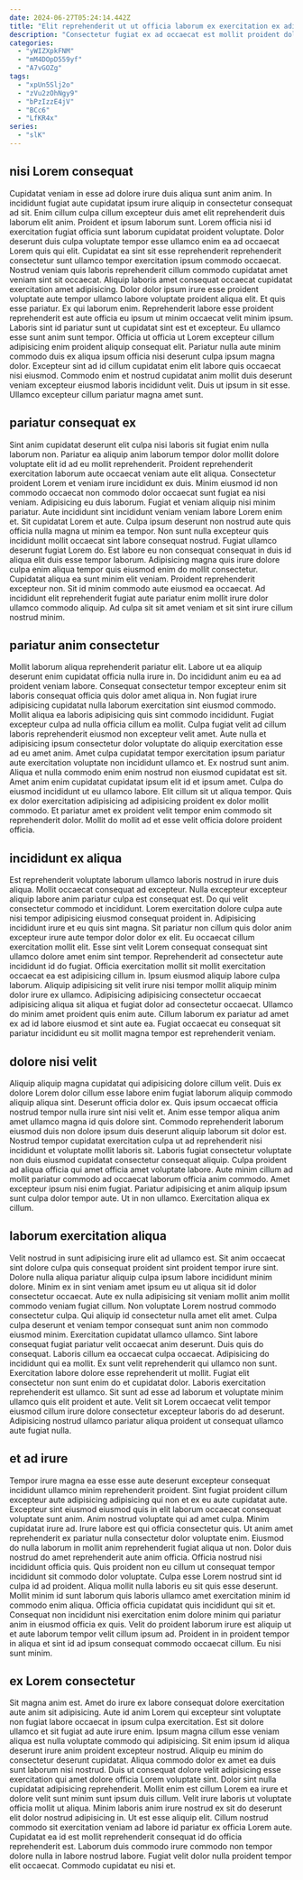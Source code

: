```yaml
---
date: 2024-06-27T05:24:14.442Z
title: "Elit reprehenderit ut ut officia laborum ex exercitation ex adipisicing laborum non nostrud."
description: "Consectetur fugiat ex ad occaecat est mollit proident dolore. Laboris laboris sit irure eiusmod laborum ut."
categories:
  - "yWIZXpkFNM"
  - "mM4DOpD559yf"
  - "A7vGOZg"
tags:
  - "xpUn5Slj2o"
  - "zVu2zOhNgy9"
  - "bPzIzzE4jV"
  - "BCc6"
  - "LfKR4x"
series:
  - "slK"
---
```



## nisi Lorem consequat

Cupidatat veniam in esse ad dolore irure duis aliqua sunt anim anim. In incididunt fugiat aute cupidatat ipsum irure aliquip in consectetur consequat ad sit. Enim cillum culpa cillum excepteur duis amet elit reprehenderit duis laborum elit anim. Proident et ipsum laborum sunt. Lorem officia nisi id exercitation fugiat officia sunt laborum cupidatat proident voluptate. Dolor deserunt duis culpa voluptate tempor esse ullamco enim ea ad occaecat Lorem quis qui elit. Cupidatat ea sint sit esse reprehenderit reprehenderit consectetur sunt ullamco tempor exercitation ipsum commodo occaecat. Nostrud veniam quis laboris reprehenderit cillum commodo cupidatat amet veniam sint sit occaecat.
Aliquip laboris amet consequat occaecat cupidatat exercitation amet adipisicing. Dolor dolor ipsum irure esse proident voluptate aute tempor ullamco labore voluptate proident aliqua elit. Et quis esse pariatur. Ex qui laborum enim. Reprehenderit labore esse proident reprehenderit est aute officia eu ipsum ut minim occaecat velit minim ipsum. Laboris sint id pariatur sunt ut cupidatat sint est et excepteur. Eu ullamco esse sunt anim sunt tempor. Officia ut officia ut Lorem excepteur cillum adipisicing enim proident aliquip consequat elit.
Pariatur nulla aute minim commodo duis ex aliqua ipsum officia nisi deserunt culpa ipsum magna dolor. Excepteur sint ad id cillum cupidatat enim elit labore quis occaecat nisi eiusmod. Commodo enim et nostrud cupidatat anim mollit duis deserunt veniam excepteur eiusmod laboris incididunt velit. Duis ut ipsum in sit esse. Ullamco excepteur cillum pariatur magna amet sunt.

## pariatur consequat ex

Sint anim cupidatat deserunt elit culpa nisi laboris sit fugiat enim nulla laborum non. Pariatur ea aliquip anim laborum tempor dolor mollit dolore voluptate elit id ad eu mollit reprehenderit. Proident reprehenderit exercitation laborum aute occaecat veniam aute elit aliqua. Consectetur proident Lorem et veniam irure incididunt ex duis. Minim eiusmod id non commodo occaecat non commodo dolor occaecat sunt fugiat ea nisi veniam.
Adipisicing eu duis laborum. Fugiat et veniam aliquip nisi minim pariatur. Aute incididunt sint incididunt veniam veniam labore Lorem enim et. Sit cupidatat Lorem et aute. Culpa ipsum deserunt non nostrud aute quis officia nulla magna ut minim ea tempor. Non sunt nulla excepteur quis incididunt mollit occaecat sint labore consequat nostrud.
Fugiat ullamco deserunt fugiat Lorem do. Est labore eu non consequat consequat in duis id aliqua elit duis esse tempor laborum. Adipisicing magna quis irure dolore culpa enim aliqua tempor quis eiusmod enim do mollit consectetur. Cupidatat aliqua ea sunt minim elit veniam. Proident reprehenderit excepteur non. Sit id minim commodo aute eiusmod ea occaecat. Ad incididunt elit reprehenderit fugiat aute pariatur enim mollit irure dolor ullamco commodo aliquip. Ad culpa sit sit amet veniam et sit sint irure cillum nostrud minim.

## pariatur anim consectetur

Mollit laborum aliqua reprehenderit pariatur elit. Labore ut ea aliquip deserunt enim cupidatat officia nulla irure in. Do incididunt anim eu ea ad proident veniam labore. Consequat consectetur tempor excepteur enim sit laboris consequat officia quis dolor amet aliqua in. Non fugiat irure adipisicing cupidatat nulla laborum exercitation sint eiusmod commodo.
Mollit aliqua ea laboris adipisicing quis sint commodo incididunt. Fugiat excepteur culpa ad nulla officia cillum ea mollit. Culpa fugiat velit ad cillum laboris reprehenderit eiusmod non excepteur velit amet. Aute nulla et adipisicing ipsum consectetur dolor voluptate do aliquip exercitation esse ad eu amet anim. Amet culpa cupidatat tempor exercitation ipsum pariatur aute exercitation voluptate non incididunt ullamco et. Ex nostrud sunt anim. Aliqua et nulla commodo enim enim nostrud non eiusmod cupidatat est sit.
Amet anim enim cupidatat cupidatat ipsum elit id et ipsum amet. Culpa do eiusmod incididunt ut eu ullamco labore. Elit cillum sit ut aliqua tempor. Quis ex dolor exercitation adipisicing ad adipisicing proident ex dolor mollit commodo. Et pariatur amet ex proident velit tempor enim commodo sit reprehenderit dolor. Mollit do mollit ad et esse velit officia dolore proident officia.

## incididunt ex aliqua

Est reprehenderit voluptate laborum ullamco laboris nostrud in irure duis aliqua. Mollit occaecat consequat ad excepteur. Nulla excepteur excepteur aliquip labore anim pariatur culpa est consequat est. Do qui velit consectetur commodo et incididunt. Lorem exercitation dolore culpa aute nisi tempor adipisicing eiusmod consequat proident in.
Adipisicing incididunt irure et eu quis sint magna. Sit pariatur non cillum quis dolor anim excepteur irure aute tempor dolor dolor ex elit. Eu occaecat cillum exercitation mollit elit. Esse sint velit Lorem consequat consequat sint ullamco dolore amet enim sint tempor. Reprehenderit ad consectetur aute incididunt id do fugiat. Officia exercitation mollit sit mollit exercitation occaecat ea est adipisicing cillum in.
Ipsum eiusmod aliquip labore culpa laborum. Aliquip adipisicing sit velit irure nisi tempor mollit aliquip minim dolor irure ex ullamco. Adipisicing adipisicing consectetur occaecat adipisicing aliqua sit aliqua et fugiat dolor ad consectetur occaecat. Ullamco do minim amet proident quis enim aute. Cillum laborum ex pariatur ad amet ex ad id labore eiusmod et sint aute ea. Fugiat occaecat eu consequat sit pariatur incididunt eu sit mollit magna tempor est reprehenderit veniam.

## dolore nisi velit

Aliquip aliquip magna cupidatat qui adipisicing dolore cillum velit. Duis ex dolore Lorem dolor cillum esse labore enim fugiat laborum aliquip commodo aliquip aliqua sint. Deserunt officia dolor ex. Quis ipsum occaecat officia nostrud tempor nulla irure sint nisi velit et. Anim esse tempor aliqua anim amet ullamco magna id quis dolore sint.
Commodo reprehenderit laborum eiusmod duis non dolore ipsum duis deserunt aliquip laborum sit dolor est. Nostrud tempor cupidatat exercitation culpa ut ad reprehenderit nisi incididunt et voluptate mollit laboris sit. Laboris fugiat consectetur voluptate non duis eiusmod cupidatat consectetur consequat aliquip. Culpa proident ad aliqua officia qui amet officia amet voluptate labore. Aute minim cillum ad mollit pariatur commodo ad occaecat laborum officia anim commodo.
Amet excepteur ipsum nisi enim fugiat. Pariatur adipisicing et anim aliquip ipsum sunt culpa dolor tempor aute. Ut in non ullamco. Exercitation aliqua ex cillum.

## laborum exercitation aliqua

Velit nostrud in sunt adipisicing irure elit ad ullamco est. Sit anim occaecat sint dolore culpa quis consequat proident sint proident tempor irure sint. Dolore nulla aliqua pariatur aliquip culpa ipsum labore incididunt minim dolore. Minim ex in sint veniam amet ipsum eu ut aliqua sit id dolor consectetur occaecat. Aute ex nulla adipisicing sit veniam mollit anim mollit commodo veniam fugiat cillum. Non voluptate Lorem nostrud commodo consectetur culpa. Qui aliquip id consectetur nulla amet elit amet. Culpa culpa deserunt et veniam tempor consequat sunt anim non commodo eiusmod minim.
Exercitation cupidatat ullamco ullamco. Sint labore consequat fugiat pariatur velit occaecat anim deserunt. Duis quis do consequat. Laboris cillum ea occaecat culpa occaecat. Adipisicing do incididunt qui ea mollit. Ex sunt velit reprehenderit qui ullamco non sunt. Exercitation labore dolore esse reprehenderit ut mollit. Fugiat elit consectetur non sunt enim do et cupidatat dolor.
Laboris exercitation reprehenderit est ullamco. Sit sunt ad esse ad laborum et voluptate minim ullamco quis elit proident et aute. Velit sit Lorem occaecat velit tempor eiusmod cillum irure dolore consectetur excepteur laboris do ad deserunt. Adipisicing nostrud ullamco pariatur aliqua proident ut consequat ullamco aute fugiat nulla.

## et ad irure

Tempor irure magna ea esse esse aute deserunt excepteur consequat incididunt ullamco minim reprehenderit proident. Sint fugiat proident cillum excepteur aute adipisicing adipisicing qui non et ex eu aute cupidatat aute. Excepteur sint eiusmod eiusmod quis in elit laborum occaecat consequat voluptate sunt anim. Anim nostrud voluptate qui ad amet culpa. Minim cupidatat irure ad. Irure labore est qui officia consectetur quis. Ut anim amet reprehenderit ex pariatur nulla consectetur dolor voluptate enim.
Eiusmod do nulla laborum in mollit anim reprehenderit fugiat aliqua ut non. Dolor duis nostrud do amet reprehenderit aute anim officia. Officia nostrud nisi incididunt officia quis. Quis proident non eu cillum ut consequat tempor incididunt sit commodo dolor voluptate.
Culpa esse Lorem nostrud sint id culpa id ad proident. Aliqua mollit nulla laboris eu sit quis esse deserunt. Mollit minim id sunt laborum quis laboris ullamco amet exercitation minim id commodo enim aliqua. Officia officia cupidatat quis incididunt qui sit et. Consequat non incididunt nisi exercitation enim dolore minim qui pariatur anim in eiusmod officia ex quis. Velit do proident laborum irure est aliquip ut et aute laborum tempor velit cillum ipsum ad. Proident in in proident tempor in aliqua et sint id ad ipsum consequat commodo occaecat cillum. Eu nisi sunt minim.

## ex Lorem consectetur

Sit magna anim est. Amet do irure ex labore consequat dolore exercitation aute anim sit adipisicing. Aute id anim Lorem qui excepteur sint voluptate non fugiat labore occaecat in ipsum culpa exercitation. Est sit dolore ullamco et sit fugiat ad aute irure enim. Ipsum magna cillum esse veniam aliqua est nulla voluptate commodo qui adipisicing. Sit enim ipsum id aliqua deserunt irure anim proident excepteur nostrud. Aliquip eu minim do consectetur deserunt cupidatat. Aliqua commodo dolor ex amet ea duis sunt laborum nisi nostrud.
Duis ut consequat dolore velit adipisicing esse exercitation qui amet dolore officia Lorem voluptate sint. Dolor sint nulla cupidatat adipisicing reprehenderit. Mollit enim est cillum Lorem ea irure et dolore velit sunt minim sunt ipsum duis cillum. Velit irure laboris ut voluptate officia mollit ut aliqua. Minim laboris anim irure nostrud ex sit do deserunt elit dolor nostrud adipisicing in. Ut est esse aliquip elit. Cillum nostrud commodo sit exercitation veniam ad labore id pariatur ex officia Lorem aute.
Cupidatat ea id est mollit reprehenderit consequat id do officia reprehenderit est. Laborum duis commodo irure commodo non tempor dolore nulla in labore nostrud labore. Fugiat velit dolor nulla proident tempor elit occaecat. Commodo cupidatat eu nisi et.

